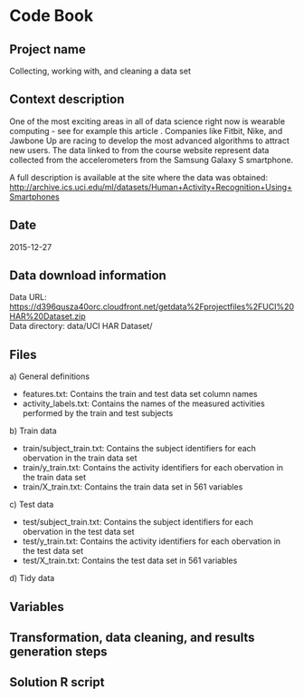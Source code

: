# Code Book

## Project name
Collecting, working with, and cleaning a data set  

## Context description
One of the most exciting areas in all of data science right now is wearable computing - see for example this article . Companies like Fitbit, Nike, and Jawbone Up are racing to develop the most advanced algorithms to attract new users. The data linked to from the course website represent data collected from the accelerometers from the Samsung Galaxy S smartphone.  
  
A full description is available at the site where the data was obtained:  
http://archive.ics.uci.edu/ml/datasets/Human+Activity+Recognition+Using+Smartphones  

## Date
2015-12-27  

## Data download information
Data URL: https://d396qusza40orc.cloudfront.net/getdata%2Fprojectfiles%2FUCI%20HAR%20Dataset.zip  
Data directory: data/UCI HAR Dataset/

## Files
a) General definitions
  * features.txt: Contains the train and test data set column names
  * activity_labels.txt: Contains the names of the measured activities performed by the train and test subjects

b) Train data  
  * train/subject_train.txt: Contains the subject identifiers for each obervation in the train data set  
  * train/y_train.txt: Contains the activity identifiers for each obervation in the train data set  
  * train/X_train.txt: Contains the train data set in 561 variables  

c) Test data  
  * test/subject_train.txt: Contains the subject identifiers for each obervation in the test data set  
  * test/y_train.txt: Contains the activity identifiers for each obervation in the test data set  
  * test/X_train.txt: Contains the test data set in 561 variables  
  
d) Tidy data

## Variables

## Transformation, data cleaning, and results generation steps

## Solution R script
